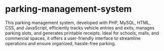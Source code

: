 # parking-management-system
This parking management system, developed with PHP, MySQL, HTML, CSS, and JavaScript, efficiently tracks vehicle entries and exits, manages parking slots, and generates printable receipts. Ideal for schools, malls, and commercial spaces, it offers a user-friendly interface to streamline operations and ensure organized, hassle-free parking.
